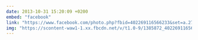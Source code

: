 ```yaml
---
date: 2013-10-31 15:20:09 +0200
embed: "facebook"
link: "https://www.facebook.com/photo.php?fbid=402269116566233&set=a.272256412900838.68734.100003494449349&type=3&theater"
img: "https://scontent-waw1-1.xx.fbcdn.net/v/t1.0-9/1385872_402269116566233_1621680709_n.jpg?oh=03db48e37b065703a24db4210da752e2&oe=595DF33B"
---
```


